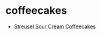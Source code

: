# coffeecakes

 * [Streusel Sour Cream Coffeecakes](../../index/s/streusel-sour-cream-coffeecakes-106184.json)
